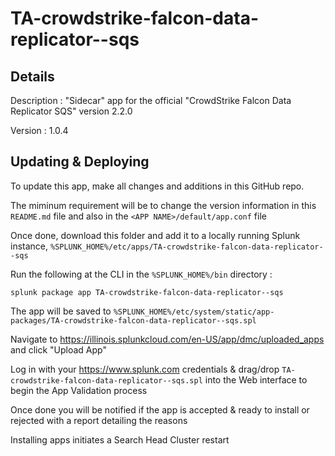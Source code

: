 # TA-crowdstrike-falcon-data-replicator--sqs
## Details
Description : "Sidecar" app for the official "CrowdStrike Falcon Data Replicator SQS" version 2.2.0

Version : 1.0.4

## Updating & Deploying
To update this app, make all changes and additions in this GitHub repo.

The miminum requirement will be to change the version information in this `README.md` file and also in the `<APP NAME>/default/app.conf` file

Once done, download this folder and add it to a locally running Splunk instance, `%SPLUNK_HOME%/etc/apps/TA-crowdstrike-falcon-data-replicator--sqs`

Run the following at the CLI in the `%SPLUNK_HOME%/bin` directory :
```
splunk package app TA-crowdstrike-falcon-data-replicator--sqs
```  
The app will be saved to `%SPLUNK_HOME%/etc/system/static/app-packages/TA-crowdstrike-falcon-data-replicator--sqs.spl`

Navigate to https://illinois.splunkcloud.com/en-US/app/dmc/uploaded_apps and click "Upload App"
    
Log in with your https://www.splunk.com credentials & drag/drop `TA-crowdstrike-falcon-data-replicator--sqs.spl` into the Web interface to begin the App Validation process

Once done you will be notified if the app is accepted & ready to install or rejected with a report detailing the reasons

Installing apps initiates a Search Head Cluster restart
